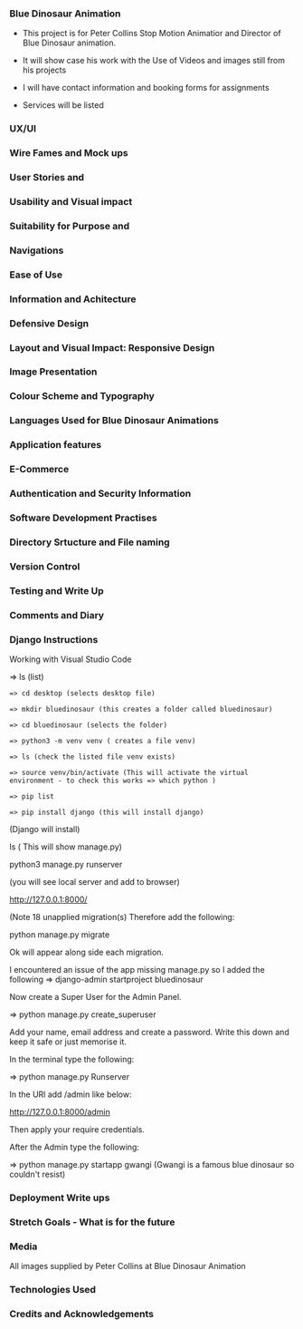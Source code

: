 ### Blue Dinosaur Animation

* This project is for Peter Collins Stop Motion Animatior and Director of Blue Dinosaur animation.

* It will show case his work with the Use of Videos and images still from his projects

* I will have contact information and booking forms for assignments

* Services will be listed

### UX/UI

### Wire Fames and Mock ups

### User Stories and

### Usability and Visual impact

### Suitability for Purpose and

### Navigations 

### Ease of Use

### Information and Achitecture

### Defensive Design

### Layout and Visual Impact: Responsive Design

### Image Presentation

### Colour Scheme and Typography

### Languages Used for Blue Dinosaur Animations

### Application features

### E-Commerce

### Authentication and Security Information

### Software Development Practises

### Directory Srtucture and File naming

### Version Control

### Testing and Write Up

### Comments and Diary

### Django Instructions

Working with Visual Studio Code

  => ls (list)

	=> cd desktop (selects desktop file)

	=> mkdir bluedinosaur (this creates a folder called bluedinosaur)

	=> cd bluedinosaur (selects the folder)

	=> python3 -m venv venv ( creates a file venv)

	=> ls (check the listed file venv exists)

	=> source venv/bin/activate (This will activate the virtual environment - to check this works => which python )

	=> pip list

	=> pip install django (this will install django)

(Django will install)

ls ( This will show manage.py)

python3 manage.py runserver

(you will see local server and add to browser)

http://127.0.0.1:8000/

(Note 18 unapplied migration(s)  Therefore add the following:

python manage.py migrate

Ok will appear along side each migration.

I encountered an issue of the app missing manage.py so I added the following => django-admin startproject bluedinosaur

Now create a Super User for the Admin Panel.

  => python manage.py create_superuser

Add your name, email address and create a password. Write this down and keep it safe or just memorise it.

In the terminal type the following:

  => python manage.py Runserver

In the URl add /admin like below:

http://127.0.0.1:8000/admin

Then apply your require credentials.

After the Admin type the following:

  => python manage.py startapp gwangi  (Gwangi is a famous blue dinosaur so couldn't resist)

### Deployment Write ups

### Stretch Goals - What is for the future

### Media

All images supplied by Peter Collins at Blue Dinosaur Animation

### Technologies Used

### Credits and Acknowledgements
